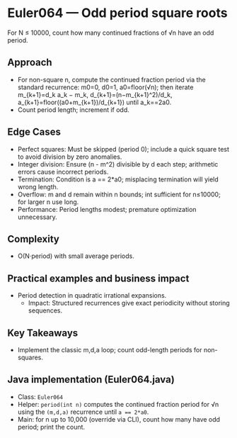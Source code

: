 # Euler064 — Odd period square roots

For N ≤ 10000, count how many continued fractions of √n have an odd period.

## Approach

- For non-square n, compute the continued fraction period via the standard recurrence: m0=0, d0=1, a0=floor(√n); then iterate m_{k+1}=d_k a_k − m_k, d_{k+1}=(n−m_{k+1}^2)/d_k, a_{k+1}=floor((a0+m_{k+1})/d_{k+1}) until a_k==2a0.
- Count period length; increment if odd.

## Edge Cases
- Perfect squares: Must be skipped (period 0); include a quick square test to avoid division by zero anomalies.
- Integer division: Ensure (n - m^2) divisible by d each step; arithmetic errors cause incorrect periods.
- Termination: Condition is a == 2*a0; misplacing termination will yield wrong length.
- Overflow: m and d remain within n bounds; int sufficient for n≤10000; for larger n use long.
- Performance: Period lengths modest; premature optimization unnecessary.

## Complexity
- O(N·period) with small average periods.

## Practical examples and business impact
- Period detection in quadratic irrational expansions.
  - Impact: Structured recurrences give exact periodicity without storing sequences.

## Key Takeaways
- Implement the classic m,d,a loop; count odd-length periods for non-squares.


## Java implementation (Euler064.java)

- Class: `Euler064`
- Helper: `period(int n)` computes the continued fraction period for √n using the `(m,d,a)` recurrence until `a == 2*a0`.
- Main: for n up to 10,000 (override via CLI), count how many have odd period; print the count.
